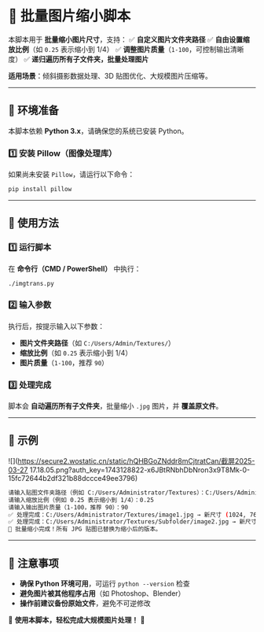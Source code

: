 # **📌 批量图片缩小脚本**  

本脚本用于 **批量缩小图片尺寸**，支持：
✅ **自定义图片文件夹路径**
✅ **自由设置缩放比例**（如 `0.25` 表示缩小到 1/4）
✅ **调整图片质量**（`1-100`，可控制输出清晰度）
✅ **递归遍历所有子文件夹，批量处理图片**  

**适用场景**：倾斜摄影数据处理、3D 贴图优化、大规模图片压缩等。  

---

## **🔹 环境准备**  

本脚本依赖 **Python 3.x**，请确保您的系统已安装 Python。  

### **1️⃣ 安装 Pillow（图像处理库）**  

如果尚未安装 `Pillow`，请运行以下命令：  

```Bash
pip install pillow
```

---

## **🔹 使用方法**  

### **1️⃣ 运行脚本**  

在 **命令行（CMD / PowerShell）** 中执行：  

```Bash
./imgtrans.py
```

### **2️⃣ 输入参数**  

执行后，按提示输入以下参数：  

- **图片文件夹路径**（如 `C:/Users/Admin/Textures/`）  
- **缩放比例**（如 `0.25` 表示缩小到 1/4）  
- **图片质量**（`1-100`，推荐 `90`）  

### **3️⃣ 处理完成**  

脚本会 **自动遍历所有子文件夹**，批量缩小 `.jpg` 图片，并 **覆盖原文件**。  

---

## **🔹 示例**  

![](https://secure2.wostatic.cn/static/hQHBGoZNddr8mCjtratCan/截屏2025-03-27 17.18.05.png?auth_key=1743128822-x6JBtRNbhDbNron3x9T8Mk-0-15fc72644b2df321b88dccce49ee3796)

```Bash
请输入贴图文件夹路径（例如 C:/Users/Administrator/Textures）：C:/Users/Administrator/Textures
请输入缩放比例（例如 0.25 表示缩小到 1/4）：0.25
请输入输出图片质量（1-100，推荐 90）：90
✅ 处理完成：C:/Users/Administrator/Textures/image1.jpg → 新尺寸 (1024, 768)
✅ 处理完成：C:/Users/Administrator/Textures/Subfolder/image2.jpg → 新尺寸 (512, 384)
🎉 批量缩小完成！所有 JPG 贴图已替换为缩小后的版本。
```

---

## **🔹 注意事项**  

- **确保 Python 环境可用**，可运行 `python --version` 检查  
- **避免图片被其他程序占用**（如 Photoshop、Blender）  
- **操作前建议备份原始文件**，避免不可逆修改  

🚀 **使用本脚本，轻松完成大规模图片处理！** 🎉
